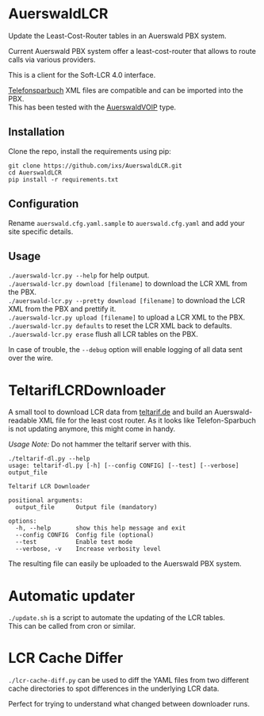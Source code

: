 # AuerswaldLCR

Update the Least-Cost-Router tables in an Auerswald PBX system.

Current Auerswald PBX system offer a least-cost-router that allows to route calls via various providers.

This is a client for the Soft-LCR 4.0 interface.

[Telefonsparbuch](http://www.telefonsparbuch.de) XML files are compatible and can be imported into the PBX.  
This has been tested with the [AuerswaldVOIP](http://www.telefonsparbuch.de/tmpl/calc/telephone/lcr/AuerswaldVoIP/calc_tk.htm)
type.

## Installation

Clone the repo, install the requirements using pip:

```
git clone https://github.com/ixs/AuerswaldLCR.git
cd AuerswaldLCR
pip install -r requirements.txt
```

## Configuration

Rename `auerswald.cfg.yaml.sample` to `auerswald.cfg.yaml` and add your site specific details.

## Usage

`./auerswald-lcr.py --help` for help output.  
`./auerswald-lcr.py download [filename]` to download the LCR XML from the PBX.  
`./auerswald-lcr.py --pretty download [filename]` to download the LCR XML from the PBX and prettify it.  
`./auerswald-lcr.py upload [filename]` to upload a LCR XML to the PBX.  
`./auerswald-lcr.py defaults` to reset the LCR XML back to defaults.  
`./auerswald-lcr.py erase` flush all LCR tables on the PBX.

In case of trouble, the `--debug` option will enable logging of all data sent over the wire.

# TeltarifLCRDownloader

A small tool to download LCR data from [teltarif.de](www.teltarif.de) and build an Auerswald-readable
XML file for the least cost router.
As it looks like Telefon-Sparbuch is not updating anymore, this might come in handy.

_Usage Note:_ Do not hammer the teltarif server with this.

```
./teltarif-dl.py --help
usage: teltarif-dl.py [-h] [--config CONFIG] [--test] [--verbose] output_file

Teltarif LCR Downloader

positional arguments:
  output_file      Output file (mandatory)

options:
  -h, --help       show this help message and exit
  --config CONFIG  Config file (optional)
  --test           Enable test mode
  --verbose, -v    Increase verbosity level
```

The resulting file can easily be uploaded to the Auerswald PBX system.

# Automatic updater

`./update.sh` is a script to automate the updating of the LCR tables.  
This can be called from cron or similar.

# LCR Cache Differ

`./lcr-cache-diff.py` can be used to diff the YAML files from two different
cache directories to spot differences in the underlying LCR data.

Perfect for trying to understand what changed between downloader runs.
